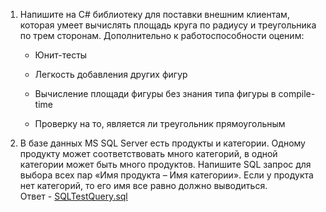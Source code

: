 1. Напишите на C# библиотеку для поставки внешним клиентам, которая умеет вычислять площадь круга по радиусу и треугольника по трем сторонам. Дополнительно к работоспособности оценим:

   - Юнит-тесты

   - Легкость добавления других фигур

   - Вычисление площади фигуры без знания типа фигуры в compile-time

   - Проверку на то, является ли треугольник прямоугольным

2. В базе данных MS SQL Server есть продукты и категории. Одному продукту может соответствовать много категорий, в одной категории может быть много продуктов. Напишите SQL запрос для выбора всех пар «Имя продукта – Имя категории». Если у продукта нет категорий, то его имя все равно должно выводиться.  
Ответ - [SQLTestQuery.sql](https://github.com/frorus/AreaCalculator/blob/master/SQLTestQuery.sql)
